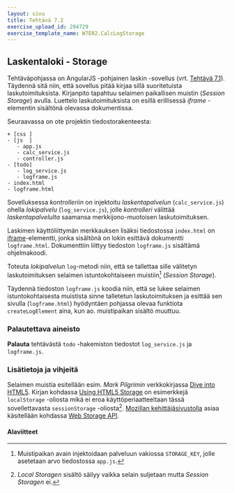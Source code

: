 ```yaml
---
layout: sivu
title: Tehtävä 7.2
exercise_upload_id: 294729
exercise_template_name: W7E02.CalcLogStorage
---
```


## Laskentaloki - Storage 

Tehtäväpohjassa on AngularJS -pohjainen laskin -sovellus (vrt. [Tehtävä 7.1](../tehtava71)). Täydennä sitä niin, että sovellus pitää kirjaa sillä suoritetuista laskutoimituksista. Kirjanpito tapahtuu selaimen paikallisen muistin (*Session Storage*) avulla. Luettelo laskutoimituksista on esillä  erillisessä *iframe* -elementin sisältönä olevassa dokumentissa.

Seuraavassa on ote projektin tiedostorakenteesta:

~~~
+ [css ]
- [js  ]
   - app.js
   - calc_service.js
   - controller.js
- [todo]
   - log_service.js
   - logframe.js
- index.html    
- logframe.html
~~~

Sovelluksessa *kontrolleriin* on injektoitu *laskentapalvelun* (`calc_service.js`) ohella *lokipalvelu* (`log_service.js`), jolle *kontrolleri* välittää *laskentapalvelulta* saamansa merkkijono-muotoisen laskutoimituksen.   

Laskimen käyttöliittymän merkkauksen lisäksi tiedostossa `index.html` on [iframe][iframe]-elementti, jonka sisältönä on lokin esittävä dokumentti `logframe.html`. Dokumenttiin liittyy tiedoston `logframe.js` sisältämä ohjelmakoodi.

Toteuta *lokipalvelun* `log`-metodi niin, että se tallettaa sille välitetyn laskutoimituksen selaimen istuntokohtaiseen muistiin[^1] (*Session Storage*).

[^1]: Muistipaikan avain injektoidaan palveluun vakiossa `STORAGE_KEY`, jolle asetetaan arvo tiedostossa `app.js`. 

Täydennä tiedoston `logframe.js` koodia niin, että se lukee selaimen istuntokohtaisesta muistista sinne talletetun laskutoimituksen ja esittää sen sivulla (`logframe.html`) hyödyntäen pohjassa olevaa funktiota `createLogElement` aina, kun ao. muistipaikan sisältö muuttuu.

[iframe]: https://developer.mozilla.org/en-US/docs/Web/HTML/Element/iframe

### Palautettava aineisto

**Palauta** tehtävästä `todo` -hakemiston tiedostot `log_service.js` ja `logframe.js`. 

### Lisätietoja ja vihjeitä

Selaimen muistia esitellään esim. *Mark Pilgrimin* verkkokirjassa [Dive into HTML5][pilgrim]. Kirjan kohdassa [Using HTML5 Storage][pilgrim-storage] on esimerkkejä `localStorage` -oliosta mikä ei eroa käyttöperiaatteeltaan tässä sovellettavasta `sessionStorage` -oliosta[^2]. [Mozillan kehittäjäsivustolla][mdn] asiaa käsitellään kohdassa [Web Storage API][wsapi]. 

[pilgrim]: http://diveintohtml5.info/
[pilgrim-storage]: http://diveintohtml5.info/storage.html#methods
[mdn]: https://developer.mozilla.org/
[wsapi]: https://developer.mozilla.org/en-US/docs/Web/API/Web_Storage_API

[^2]: *Local Storagen* sisältö säilyy vaikka selain suljetaan mutta *Session Storagen* ei.


#### Alaviitteet

